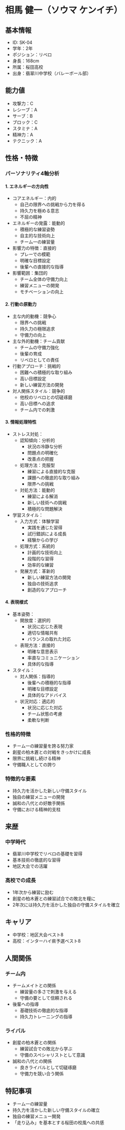 # 相馬 健一（ソウマ ケンイチ）

## 基本情報

- ID: SK-04
- 学年：2年
- ポジション：リベロ
- 身長：168cm
- 所属：桜田高校
- 出身：翡翠川中学校（バレーボール部）

## 能力値

- 攻撃力：C
- レシーブ：A
- サーブ：B
- ブロック：C
- スタミナ：A
- 精神力：A
- テクニック：A

## 性格・特徴

### パーソナリティ4軸分析

#### 1. エネルギーの方向性

- コアエネルギー：内的
  - 自己の限界への挑戦から力を得る
  - 持久力を極める意志
  - 不屈の精神
- エネルギーの発露：能動的
  - 積極的な練習姿勢
  - 自主的な技術向上
  - チーム一の練習量
- 影響力の特徴：直接的
  - プレーでの模範
  - 明確な目標設定
  - 後輩への直接的な指導
- 影響範囲：集団的
  - チーム全体の守備力向上
  - 練習メニューの開発
  - モチベーションの向上

#### 2. 行動の原動力

- 主な内的動機：競争心
  - 限界への挑戦
  - 持久力の極限追求
  - 守備力の向上
- 主な外的動機：チーム貢献
  - チームの守備力強化
  - 後輩の育成
  - リベロとしての責任
- 行動アプローチ：挑戦的
  - 困難への積極的な取り組み
  - 高い目標設定
  - 新しい練習方法の開発
- 対人関係スタイル：競争的
  - 他校のリベロとの切磋琢磨
  - 高い目標への追求
  - チーム内での刺激

#### 3. 情報処理特性

- ストレス対処：
  - 認知傾向：分析的
    - 状況の冷静な分析
    - 問題点の明確化
    - 改善点の把握
  - 処理方法：克服型
    - 練習による直接的な克服
    - 課題への徹底的な取り組み
    - 限界への挑戦
  - 対処方法：能動的
    - 練習による解消
    - 新しい技術への挑戦
    - 積極的な問題解決
- 学習スタイル：
  - 入力方式：体験学習
    - 実践を通じた習得
    - 試行錯誤による成長
    - 経験からの学び
  - 処理方式：系統的
    - 計画的な技術向上
    - 段階的な習得
    - 効率的な練習
  - 発展方式：革新的
    - 新しい練習方法の開発
    - 独自の技術追求
    - 創造的なアプローチ

#### 4. 表現様式

- 基本姿勢：
  - 開放度：選択的
    - 状況に応じた表現
    - 適切な情報共有
    - バランスの取れた対応
  - 表現方法：直接的
    - 明確な意思表示
    - 率直なコミュニケーション
    - 具体的な指導
- スタイル：
  - 対人関係：指導的
    - 後輩への積極的な指導
    - 明確な目標設定
    - 具体的なアドバイス
  - 状況対応：適応的
    - 状況に応じた対応
    - チーム状態の考慮
    - 柔軟な判断

### 性格的特徴

- チーム一の練習量を誇る努力家
- 創星の柏木蒼との対戦をきっかけに成長
- 限界に挑戦し続ける精神
- 守備職人としての誇り

### 特徴的な要素

- 持久力を活かした新しい守備スタイル
- 独自の練習メニューの開発
- 誠和の八代との好敵手関係
- 守備における精神的支柱

## 来歴

### 中学時代

- 翡翠川中学校でリベロの基礎を習得
- 基本技術の徹底的な習得
- 地区大会での活躍

### 高校での成長

- 1年次から練習に励む
- 創星の柏木蒼との練習試合での敗北を糧に
- 2年次には持久力を活かした独自の守備スタイルを確立

## キャリア

- 中学校：地区大会ベスト8
- 高校：インターハイ県予選ベスト8

## 人間関係

### チーム内

- チームメイトとの関係
  - 練習量の多さで刺激を与える
  - 守備の要として信頼される
- 後輩への指導
  - 基礎技術の徹底的な指導
  - 持久力トレーニングの指導

### ライバル

- 創星の柏木蒼との関係
  - 練習試合での敗北から学ぶ
  - 守備のスペシャリストとして意識
- 誠和の八代との関係
  - 良きライバルとして切磋琢磨
  - 守備力を競い合う関係

## 特記事項

- チーム一の練習量
- 持久力を活かした新しい守備スタイルの確立
- 独自の練習メニュー開発
- 「走り込み」を基本とする桜田の校風への共感
